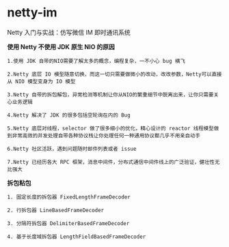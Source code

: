 # netty-im
Netty 入门与实战：仿写微信 IM 即时通讯系统

**使用 Netty 不使用 JDK 原生 NIO 的原因**

`1.使用 JDK 自带的NIO需要了解太多的概念，编程复杂，一不小心 bug 横飞`

`2.Netty 底层 IO 模型随意切换，而这一切只需要做微小的改动，改改参数，Netty可以直接从 NIO 模型变身为 IO 模型`

`3.Netty 自带的拆包解包，异常检测等机制让你从NIO的繁重细节中脱离出来，让你只需要关心业务逻辑`

`4.Netty 解决了 JDK 的很多包括空轮询在内的 Bug`

`5.Netty 底层对线程，selector 做了很多细小的优化，精心设计的 reactor 线程模型做到非常高效的并发处理自带各种协议栈让你处理任何一种通用协议都几乎不用亲自动手`

`6.Netty 社区活跃，遇到问题随时邮件列表或者 issue`

`7.Netty 已经历各大 RPC 框架，消息中间件，分布式通信中间件线上的广泛验证，健壮性无比强大`

**拆包粘包**

`1. 固定长度的拆包器 FixedLengthFrameDecoder`

`2. 行拆包器 LineBasedFrameDecoder`

`3. 分隔符拆包器 DelimiterBasedFrameDecoder`

`4. 基于长度域拆包器 LengthFieldBasedFrameDecoder`